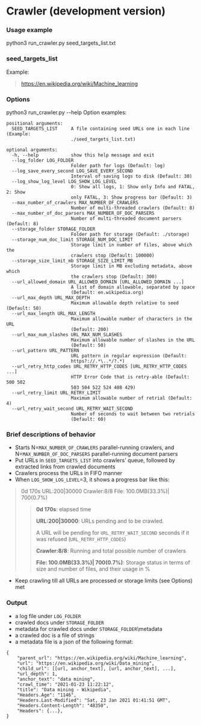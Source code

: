 # Crawler (development version)

### Usage example
python3 run_crawler.py seed_targets_list.txt

### seed_targets_list
Example:
> https://en.wikipedia.org/wiki/Machine_learning

### Options
python3 run_crawler.py --help
Option examples:
```
positional arguments:
  SEED_TARGETS_LIST     A file containing seed URLs one in each line (Example:
                        ./seed_targets_list.txt)

optional arguments:
  -h, --help            show this help message and exit
  --log_folder LOG_FOLDER
                        Folder path for logs (Default: log)
  --log_save_every_second LOG_SAVE_EVERY_SECOND
                        Interval of saving logs to disk (Default: 30)
  --log_show_log_level LOG_SHOW_LOG_LEVEL
                        0: Show all logs, 1: Show only Info and FATAL, 2: Show
                        only FATAL, 3: Show progress bar (Default: 3)
  --max_number_of_crawlers MAX_NUMBER_OF_CRAWLERS
                        Number of multi-threaded crawlers (Default: 8)
  --max_number_of_doc_parsers MAX_NUMBER_OF_DOC_PARSERS
                        Number of multi-threaded document parsers (Default: 8)
  --storage_folder STORAGE_FOLDER
                        Folder path for storage (Default: ./storage)
  --storage_num_doc_limit STORAGE_NUM_DOC_LIMIT
                        Storage limit in number of files, above which the
                        crawlers stop (Default: 100000)
  --storage_size_limit_mb STORAGE_SIZE_LIMIT_MB
                        Storage limit in MB excluding metadata, above which
                        the crawlers stop (Default: 300)
  --url_allowed_domain URL_ALLOWED_DOMAIN [URL_ALLOWED_DOMAIN ...]
                        A list of domain allowable, separated by space
                        (Default: en.wikipedia.org)
  --url_max_depth URL_MAX_DEPTH
                        Maximum allowable depth relative to seed (Default: 50)
  --url_max_length URL_MAX_LENGTH
                        Maximum allowable number of characters in the URL
                        (Default: 200)
  --url_max_num_slashes URL_MAX_NUM_SLASHES
                        Maximum allowable number of slashes in the URL
                        (Default: 50)
  --url_pattern URL_PATTERN
                        URL pattern in regular expression (Default:
                        https?://.*\..*/?.*)
  --url_retry_http_codes URL_RETRY_HTTP_CODES [URL_RETRY_HTTP_CODES ...]
                        HTTP Error Code that is retry-able (Default: 500 502
                        503 504 522 524 408 429)
  --url_retry_limit URL_RETRY_LIMIT
                        Maximum allowable number of retrial (Default: 4)
  --url_retry_wait_second URL_RETRY_WAIT_SECOND
                        Number of seconds to wait between two retrials
                        (Default: 60)
```

### Brief descriptions of behavior
- Starts N=```MAX_NUMBER_OF_CRAWLERS``` parallel-running crawlers, and N=```MAX_NUMBER_OF_DOC_PARSERS``` parallel-running document parsers
- Put URLs in ```SEED_TARGETS_LIST``` into crawlers' queue, followed by extracted links from crawled documents
- Crawlers process the URLs in FIFO manner
- When ```LOG_SHOW_LOG_LEVEL```=3, it shows a progress bar like this:

> 0d  170s URL:200|30000 Crawler:8/8 File: 100.0MB(33.3%)|   700(0.7%)
>> **0d  170s**: elapsed time
>>
>> **URL:200|30000**: URLs pending and to be crawled. 
>>
>> A URL will be pending for ```URL_RETRY_WAIT_SECOND``` seconds if it was refused (```URL_RETRY_HTTP_CODES```)
>>
>> **Crawler:8/8**: Running and total possible number of crawlers
>>
>> **File: 100.0MB(33.3%)|   700(0.7%)**: Storage status in terms of size and number of files, and their usage in %

- Keep crawling till all URLs are processed or storage limits (see Options) met

### Output
- a log file under ```LOG_FOLDER```
- crawled docs under ```STORAGE_FOLDER```
- metadata for crawled docs under ```STORAGE_FOLDER```\metadata
- a crawled doc is a file of strings
- a metadata file is a json of the following format:
```
{
    "parent_url": "https://en.wikipedia.org/wiki/Machine_learning",
    "url": "https://en.wikipedia.org/wiki/Data_mining", 
    "child_url": [[url, anchor_text], [url, anchor_text], ...],
    "url_depth": 1, 
    "anchor_text": "data mining", 
    "crawl_time": "2021-01-23 11:22:12", 
    "title": "Data mining - Wikipedia", 
    "Headers.Age": "1146", 
    "Headers.Last-Modified": "Sat, 23 Jan 2021 01:41:51 GMT", 
    "Headers.Content-Length": "48350", 
    "Headers": {...}, 
}
```
